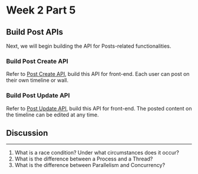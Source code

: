 # Week 2 Part 5

## Build Post APIs

Next, we will begin building the API for Posts-related functionalities.

### Build Post Create API

Refer to [Post Create API](https://github.com/AppWorks-School-Materials/API-Doc/tree/master/Canchu#post-created-api), build this API for front-end. Each user can post on their own timeline or wall.


### Build Post Update API
Refer to [Post Update API](https://github.com/AppWorks-School-Materials/API-Doc/tree/master/Canchu#post-updated-api), build this API for front-end. The posted content on the timeline can be edited at any time.

## Discussion
----
1. What is a race condition? Under what circumstances does it occur?
2. What is the difference between a Process and a Thread?
3. What is the difference between Parallelism and Concurrency?